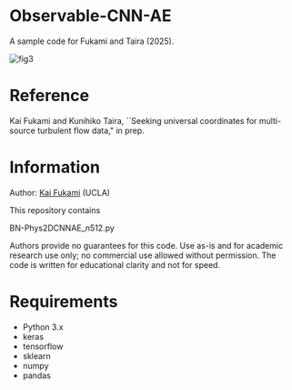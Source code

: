 # Observable-CNN-AE
A sample code for Fukami and Taira (2025).

![fig3]([https://github.com/kfukami/Observable-AE/assets/62085615/c6f5ac05-481a-40d5-9327-41f4df8b667b](https://github.com/user-attachments/assets/7bd4da7a-d3b5-4d09-9685-23ef90eb4dc9))

# Reference
Kai Fukami and Kunihiko Taira, ``Seeking universal coordinates for multi-source turbulent flow data," in prep.

# Information
Author: [Kai Fukami](https://scholar.google.co.jp/citations?user=ipJb8qcAAAAJ&hl=en) (UCLA)

This repository contains

BN-Phys2DCNNAE_n512.py

Authors provide no guarantees for this code. Use as-is and for academic research use only; no commercial use allowed without permission. The code is written for educational clarity and not for speed.

# Requirements
* Python 3.x  
* keras  
* tensorflow
* sklearn
* numpy
* pandas
